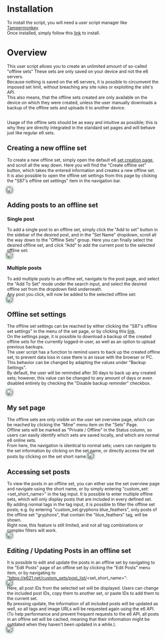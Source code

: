 # Installation

To install the script, you will need a user script manager like <a href="https://www.tampermonkey.net/" target="_blank">Tampermonkey</a>.<br>
Once installed, simply follow this [link](https://github.com/S87GMIL/e621_unlimited_sets/raw/main/e621UnlimitedSets.user.js) to install. 

# Overview

This user script allows you to create an unlimited amount of so-called "offline sets" These sets are only saved on your device and not the e6 servers.<br>
Because nothing is saved on the e6 servers, it is possible to circumvent the imposed set limit, without breaching any site rules or exploiting the site's API.<br>
This also means, that the offline sets created are only available on the device on which they were created, unless the user manually downloads a backup of the offline sets and uploads it to another device.<br><br>

Usage of the offline sets should be as easy and intuitive as possible; this is why they are directly integrated in the standard set pages and will behave just like regular e6 sets.

## Creating a new offline set

To create a new offline set, simply open the default e6 [set creation page](https://e621.net/post_sets/new), and scroll all the way down. Here you will find the "Create offline set" button, which takes the entered information and creates a new offline set.<br>
It is also possible to open the offline set settings from this page by clicking the "S87's offline set settings" item in the navigation bar.

<image src="./readme_images/set_creation.png" style="box-shadow: 0px 0px 10px black;">

## Adding posts to an offline set

### Single post

To add a single post to an offline set, simply click the "Add to set" button in the sidebar of the desired post, and in the "Set Name" dropdown, scroll all the way down to the "Offline Sets" group. Here you can finally select the desired offline set, and click "Add" to add the current post to the selected offline set:<br>
<image src="./readme_images/single_post_add_to_offline_set.png" style="box-shadow: 0px 0px 10px black;">

### Multiple posts

To add multiple posts to an offline set, navigate to the post page, and select the "Add To Set" mode under the search input, and select the desired offline set from the dropdown field underneath.<br>
Any post you click, will now be added to the selected offline set:<br>
<image src="./readme_images/multiple_posts_add_to_offline_set.png" style="box-shadow: 0px 0px 10px black;">

## Offline set settings

The offline set settings can be reached by either clicking the "S87's offline set settings" in the menu of the set page, or by clicking this [link](https://e621.net/custom_sets/settings).<br>
On the settings page, it is possible to download a backup of the created offline sets for the currently logged-in user, as well as an option to upload previous backups.<br>
The user script has a function to remind users to back up the created offline set, to prevent data loss in case there is an issue with the browser or PC. This behavior can be changed by adapting the values under "Backup Settings".<br>
By default, the user will be reminded after 30 days to back up any created sets; however, this value can be changed to any amount of days or even disabled entirely by checking the "Disable backup reminder" checkbox.

<image src="./readme_images/offline_set_settings.png" style="box-shadow: 0px 0px 10px black;"><br> 

## My set page

The offline sets are only visible on the user set overview page, which can be reached by clicking the "Mine" menu item on the "Sets" Page.<br>
Offline sets will be marked as "Private / Offline" in the Status column, so users can easily identify which sets are saved locally, and which are normal e6 online sets.<br>
From here, the navigation is identical to normal sets; users can navigate to the set information by clicking on the set name, or directly access the set posts by clicking on the set short name.
<image src="./readme_images/user_set_overview_page.png" style="box-shadow: 0px 0px 10px black;"><br> 

## Accessing set posts

To view the posts in an offline set, you can either use the set overview page and navigate using the short name, or by simply entering "custom_set:<set_short_name>" in the tag input. It is possible to enter multiple offline sets, which will only display posts that are included in every defined set.<br>
By adding normal tags in the tag input, it is possible to filter the offline set posts; e.g. by entering "custom_set:gryphons blue_feathers", only posts of the offline set "gryphons", that contain the "blue_feathers" tag, will be shown.<br>
Right now, this feature is still limited, and not all tag combinations or complex filters will work.
<br>
<image src="./readme_images/custom_set_tag_input.png" style="box-shadow: 0px 0px 10px black;"><br> 

## Editing / Updating Posts in an offline set

It is possible to edit and update the posts in an offline set by navigating to the "Edit Posts" page of an offline set by clicking the "Edit Posts" menu item, or by navigating to "https://e621.net/custom_sets/post_list/<set_short_name>":<br>
<image src="./readme_images/offline_set_edit_posts_button.png" style="box-shadow: 0px 0px 10px black;"><br> 
Here, all post IDs from the selected set will be displayed. Users can change the included post IDs, copy them to another set, or paste IDs to add them to the current set.<br>
By pressing update, the information of all included posts will be updated as well, so all tags and image URLs will be requested again using the e6 API. (To help performance and prevent frequent requests to the e6 API, all posts in an offline set will be cached, meaning that their information might be outdated when they haven't been updated in a while.).<br>
<image src="./readme_images/update_set_posts.png" style="box-shadow: 0px 0px 10px black;"><br> 